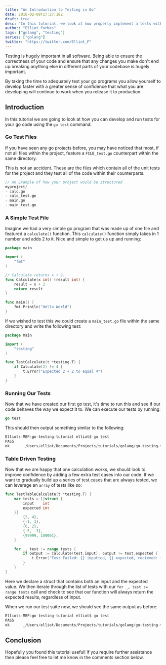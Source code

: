 ```yaml
---
title: "An Introduction to Testing in Go"
date: 2018-02-09T17:27:18Z
draft: true
desc: "In this tutorial, we look at how properly implement a tests within your go based systems using the go test tool"
author: "Elliot Forbes"
tags: ["golang", "testing"]
series: ["golang"]
twitter: "https://twitter.com/Elliot_F"
---
```


Testing is hugely important in all software. Being able to ensure the correctness of your code and ensure that any changes you make don't end up breaking anything else in different parts of your codebase is hugely important.

By taking the time to adequately test your go programs you allow yourself to develop faster with a greater sense of confidence that what you are developing will continue to work when you release it to production.

## Introduction

In this tutorial we are going to look at how you can develop and run tests for your go code using the `go test` command.  

### Go Test Files

If you have seen any go projects before, you may have noticed that most, if not all files within the project, feature a `FILE_test.go` counterpart within the same directory. 

This is not an accident. These are the files which contain all of the unit tests for the project and they test all of the code within their counterparts. 

~~~c
// An Example of how your project would be structured
myproject/
- calc.go
- calc_test.go
- main.go
- main_test.go
~~~

### A Simple Test File

Imagine we had a very simple go program that was made up of one file and featured a `calculate()` function. This `calculate()` function simply takes in 1 number and adds 2 to it. Nice and simple to get us up and running:

~~~go
package main

import (
	"fmt"
)

// Calculate returns x + 2.
func Calculate(x int) (result int) {
	result = x + 2
	return result
}

func main() {
	fmt.Println("Hello World")
}
~~~

If we wished to test this we could create a `main_test.go` file within the same directory and write the following test:

~~~go
package main

import (
	"testing"
)

func TestCalculate(t *testing.T) {
	if Calculate(2) != 4 {
		t.Error("Expected 2 + 2 to equal 4")
	}
}
~~~

### Running Our Tests

Now that we have created our first go test, it's time to run this and see if our code behaves the way we expect it to. We can execute our tests by running:

~~~go
go test
~~~

This should then output something similar to the following:

~~~c
Elliots-MBP:go-testing-tutorial elliot$ go test
PASS
ok      _/Users/elliot/Documents/Projects/tutorials/golang/go-testing-tutorial  0.007s
~~~

### Table Driven Testing

Now that we are happy that one calculation works, we should look to improve confidence by adding a few extra test cases into our code. If we want to gradually build up a series of test cases that are always tested, we can leverage an `array` of tests like so:

~~~go
func TestTableCalculate(t *testing.T) {
	var tests = []struct {
		input    int
		expected int
	}{
		{2, 4},
		{-1, 1},
		{0, 2},
		{-5, -3},
		{99999, 100001},
	}

	for _, test := range tests {
		if output := Calculate(test.input); output != test.expected {
			t.Error("Test Failed: {} inputted, {} expected, recieved: {}", test.input, test.expected, output)
		}
	}
}
~~~

Here we declare a struct that contains both an input and the expected value. We then iterate through the list of tests with our `for _, test := range tests` call and check to see that our function will always return the expected results, regardless of input.

When we run our test suite now, we should see the same output as before:

~~~c
Elliots-MBP:go-testing-tutorial elliot$ go test
PASS
ok      _/Users/elliot/Documents/Projects/tutorials/golang/go-testing-tutorial  0.007s
~~~

## Conclusion

Hopefully you found this tutorial useful! If you require further assistance then please feel free to let me know in the comments section below. 